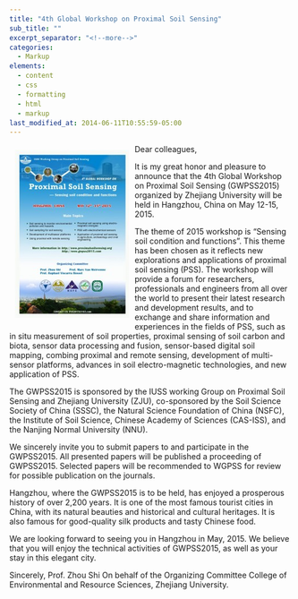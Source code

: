 ```yaml
---
title: "4th Global Workshop on Proximal Soil Sensing"
sub_title: ""
excerpt_separator: "<!--more-->"
categories:
  - Markup
elements:
  - content
  - css
  - formatting
  - html
  - markup
last_modified_at: 2014-06-11T10:55:59-05:00
---
```


<img style="float: left; padding: 10px 10px 10px 10px;" src="/assets/images/Flyer-GWPSS2015-2-204x300.jpg">

Dear colleagues,

It is my great honor and pleasure to announce that the 4th Global Workshop on Proximal Soil Sensing (GWPSS2015) organized by Zhejiang University will be held in Hangzhou, China on May 12-15, 2015.

The theme of 2015 workshop is “Sensing soil condition and functions”. This theme has been chosen as it reflects new explorations and applications of proximal soil sensing (PSS). The workshop will provide a forum for researchers, professionals and engineers from all over the world to present their latest research and development results, and to exchange and share information and experiences in the fields of PSS, such as in situ measurement of soil properties, proximal sensing of soil carbon and biota, sensor data processing and fusion, sensor-based digital soil mapping, combing proximal and remote sensing, development of multi- sensor platforms, advances in soil electro-magnetic technologies, and new application of PSS.

The GWPSS2015 is sponsored by the IUSS working Group on Proximal Soil Sensing and Zhejiang University (ZJU), co-sponsored by the Soil Science Society of China (SSSC), the Natural Science Foundation of China (NSFC), the Institute of Soil Science, Chinese Academy of Sciences (CAS-ISS), and the Nanjing Normal University (NNU).

We sincerely invite you to submit papers to and participate in the GWPSS2015. All presented papers will be published a proceeding of GWPSS2015. Selected papers will be recommended to WGPSS for review for possible publication on the journals.

Hangzhou, where the GWPSS2015 is to be held, has enjoyed a prosperous history of over 2,200 years. It is one of the most famous tourist cities in China, with its natural beauties and historical and cultural heritages. It is also famous for good-quality silk products and tasty Chinese food.

We are looking forward to seeing you in Hangzhou in May, 2015. We believe that you will enjoy the technical activities of GWPSS2015, as well as your stay in this elegant city.

Sincerely,
Prof. Zhou Shi
On behalf of the Organizing Committee
College of Environmental and Resource Sciences, Zhejiang University.
